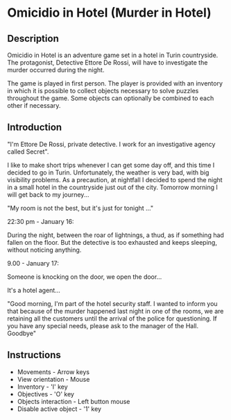 # Omicidio in Hotel (Murder in Hotel)

## Description
Omicidio in Hotel is an adventure game set in a hotel in Turin countryside. The protagonist, Detective Ettore De Rossi, will have to investigate the murder occurred during the night.

The game is played in first person. The player is provided with an inventory in which it is possible to collect objects necessary to solve puzzles throughout the game. Some objects can optionally be combined to each other if necessary.

## Introduction

"I'm Ettore De Rossi, private detective. I work for an investigative agency called Secret".

I like to make short trips whenever I can get some day off, and this time I decided to go in Turin. Unfortunately, the weather is very bad, with big visibility problems. As a precaution, at nightfall I decided to spend the night in a small hotel in the countryside just out of the city. Tomorrow morning I will get back to my journey...

"My room is not the best, but it's just for tonight ..."

22:30 pm - January 16:

During the night, between the roar of lightnings, a thud, as if something had fallen on the floor. But the detective is too exhausted and keeps sleeping, without noticing anything.

9.00 - January 17:

Someone is knocking on the door, we open the door...

It's a hotel agent...

"Good morning, I'm part of the hotel security staff. I wanted to inform you that because of the murder happened last night in one of the rooms, we are retaining all the customers until the arrival of the police for questioning. If you have any special needs, please ask to the manager of the Hall. Goodbye"

## Instructions
- Movements - Arrow keys
- View orientation - Mouse
- Inventory - 'I' key
- Objectives - 'O' key
- Objects interaction - Left button mouse
- Disable active object - '1' key
